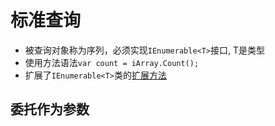 # 标准查询

- 被查询对象称为序列，必须实现`IEnumerable<T>`接口, T是类型
- 使用方法语法`var count = iArray.Count();`
- 扩展了`IEnumerable<T>`类的[扩展方法](csharp-extend-method.md)

## 委托作为参数

